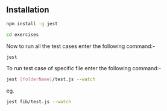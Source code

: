 ## Installation

```bash
npm install -g jest
```

```bash
cd exercises
```

Now to run all the test cases enter the following command:-

```bash
jest
```

To run test case of specific file enter the following command:-

```bash
jest [folderName]/test.js --watch
```

eg.

```bash
jest fib/test.js --watch
```
